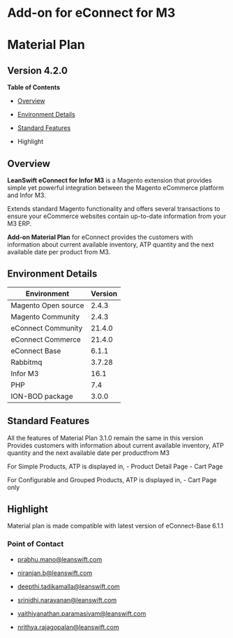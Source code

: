 Add-on for eConnect for M3
==========================

Material Plan
=============

Version 4.2.0
-------------

**Table of Contents**

-   [Overview](#overview)

-   [Environment Details](#environment-details)

-   [Standard Features](#standard-features)

-   Highlight

Overview
--------

**LeanSwift eConnect for Infor M3** is a Magento extension that provides simple
yet powerful integration between the Magento eCommerce platform and Infor M3.

Extends standard Magento functionality and offers several transactions to ensure
your eCommerce websites contain up-to-date information from your M3 ERP.

**Add-on Material Plan** for eConnect provides the customers with information
about current available inventory, ATP quantity and the next available date per
product from M3.

Environment Details
-------------------

| **Environment**     | **Version** |
|---------------------|-------------|
| Magento Open source | 2.4.3       |
| Magento Community   | 2.4.3       |
| eConnect Community  | 21.4.0      |
| eConnect Commerce   | 21.4.0      |
| eConnect Base       | 6.1.1       |
| Rabbitmq            | 3.7.28      |
| Infor M3            | 16.1        |
| PHP                 | 7.4         |
| ION-BOD package     | 3.0.0       |

Standard Features
-----------------

All the features of Material Plan 3.1.0 remain the same in this version Provides
customers with information about current available inventory, ATP quantity and
the next available date per productfrom M3

For Simple Products, ATP is displayed in, - Product Detail Page - Cart Page

For Configurable and Grouped Products, ATP is displayed in, - Cart Page only

Highlight
---------

Material plan is made compatible with latest version of eConnect-Base 6.1.1

### Point of Contact

-   <prabhu.mano@leanswift.com>

-   <niranjan.b@leanswift.com>

-   [deepthi.tadikamalla\@leanswift.com](mailto:deepthi@leanswift.com)

-   <srinidhi.narayanan@leanswift.com>

-   <vaithiyanathan.paramasivam@leanswift.com>

-   <nrithya.rajagopalan@leanswift.com>
